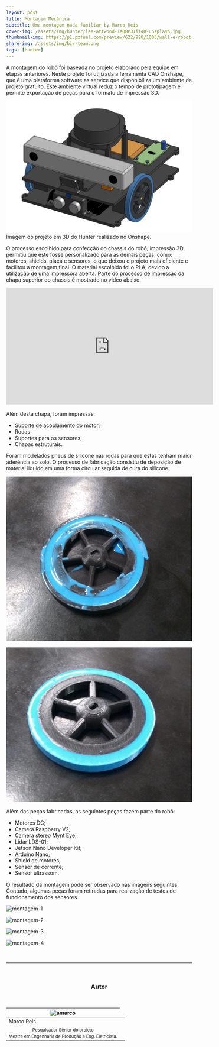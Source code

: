 ```yaml
---
layout: post
title: Montagem Mecânica 
subtitle: Uma montagem nada familiar by Marco Reis
cover-img: /assets/img/hunter/lee-attwood-1eQBP3Iit48-unsplash.jpg 
thumbnail-img: https://p1.pxfuel.com/preview/622/928/1003/wall-e-robot-toy-cute.jpg 
share-img: /assets/img/bir-team.png
tags: [hunter]
---
```


A montagem do robô foi baseada no projeto elaborado pela equipe em etapas anteriores. Neste projeto foi utilizada a ferramenta CAD Onshape, que é uma plataforma software as service que disponibiliza um ambiente de projeto gratuito. Este ambiente virtual reduz o tempo de prototipagem e permite exportação de peças para o formato de impressão 3D.

![projeto-hunter](/assets/img/hunter/hunter.png)<br>
Imagem do projeto em 3D do Hunter realizado no Onshape.

O processo escolhido para confecção do chassis do robô, impressão 3D, permitiu que este fosse personalizado para as demais peças, como: motores, shields, placa e sensores, o que  deixou o projeto mais eficiente e facilitou a montagem final. O material escolhido foi o PLA, devido a utilização de uma impressora aberta. Parte do processo de impressão da chapa superior do chassis é mostrado no video abaixo.

<center>
<iframe width="560" height="315" src="https://www.youtube.com/embed/ZitLNpdgK0I" title="YouTube video player" frameborder="0" allow="accelerometer; autoplay; clipboard-write; encrypted-media; gyroscope; picture-in-picture" allowfullscreen></iframe>
</center>

Além desta chapa, foram impressas:

- Suporte de acoplamento do motor;
- Rodas
- Suportes para os sensores;
- Chapas estruturais.

Foram modelados pneus de silicone nas rodas para que estas tenham maior aderência ao solo. O processo de fabricação consistiu de deposição de material liquido em uma forma circular seguida de cura do silicone.

![silicone-01](/assets/img/hunter/roda-silicone-01.jpg)
<br>

![silicone-02](/assets/img/hunter/roda-silicone-02.jpg)

Além das peças fabricadas, as seguintes peças fazem parte do robô:

- Motores DC;
- Camera Raspberry V2;
- Camera stereo Mynt Eye;
- Lidar LDS-01;
- Jetson Nano Developer Kit;
- Arduino Nano;
- Shield de motores;
- Sensor de corrente;
- Sensor ultrassom.


O resultado da montagem pode ser observado nas imagens seguintes. Contudo, algumas peças foram retiradas para realização de testes de funcionamento dos sensores.

![montagem-1](/assets/img/hunter/montagem-mecânica-01.jpeg)

![montagem-2](/assets/img/hunter/montagem-mecânica-02.jpeg)<br>

![montagem-3](/assets/img/hunter/montagem-mecânica-03.jpeg)<br>

![montagem-4](/assets/img/hunter/montagem-mecânica-04.jpg)

<br>

---------------------
<br>

<!-- autor -->
<center><h3 class="post-title">Autor</h3><br/></center>
<div class="row">
  <div class="col-xl-auto offset-xl-0 col-lg-4 offset-lg-0 center">
    <table class="table-borderless highlight">
      <thead>
        <tr>
          <th><img src="{{ 'assets/img/people/marcoreis8b&w-1.png' | relative_url }}" width="100" alt="amarco" class="img-fluid rounded-circle" /></th>
        </tr>
      </thead>
      <tbody>
        <tr class="font-weight-bolder" style="text-align: center margin-top: 0">
          <td>Marco Reis</td>
        </tr>
        <tr style="text-align: center" >
          <td style="vertical-align: top"><small>Pesquisador Sênior do projeto<br>Mestre em Engenharia de Produção e Eng. Eletricista.</small></td>
          <td></td>
        </tr>
      </tbody>
    </table>
  </div>
</div>

<br>

